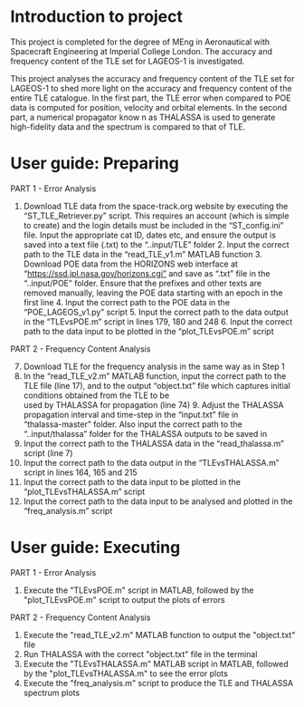 # Introduction to project
This project is completed for the degree of MEng in Aeronautical with Spacecraft Engineering at Imperial College London. The accuracy and frequency content of the TLE set for LAGEOS-1 is investigated.

This project analyses the accuracy and frequency content of the TLE set for LAGEOS-1 to shed more light on the accuracy and frequency content of the entire TLE catalogue.  In the first part, the TLE error when compared to POE data is computed for position, velocity and orbital elements. In the second part, a numerical propagator know n as THALASSA is used to generate high-fidelity data and the spectrum is compared to that of TLE. 


# User guide: Preparing

PART 1 - Error Analysis

  1. Download TLE data from the space-track.org website by executing the “ST_TLE_Retriever.py” script. This requires an account (which is simple to create) and the login details must be included in the “ST_config.ini” file. Input the appropriate cat ID, dates etc, and ensure the output is saved into a text file (.txt) to the “..input/TLE” folder 
    2. Input the correct path to the TLE data in the “read_TLE_v1.m” MATLAB function
    3. Download POE data from the HORIZONS web interface at “https://ssd.jpl.nasa.gov/horizons.cgi” and save as “.txt” file in the “..input/POE” folder.  Ensure that the prefixes and other texts are removed manually, leaving the POE data starting with an epoch in the first line
    4. Input the correct path to the POE data in the “POE_LAGEOS_v1.py” script
    5. Input the correct path to the data output in the “TLEvsPOE.m” script in lines 179, 180 and 248
    6. Input the correct path to the data input to be plotted in the “plot_TLEvsPOE.m” script


PART 2 - Frequency Content Analysis

   7. Download TLE for the frequency analysis in the same way as in Step 1
   8.  In the “read_TLE_v2.m” MATLAB function, input the correct path to the TLE file (line 17), and to 
        the output “object.txt” file which captures initial conditions obtained from the TLE to be    
        used by THALASSA for propagation (line 74)
    9. Adjust the THALASSA propagation interval and time-step in the “input.txt” file in   
        “thalassa-master” folder.  Also input the correct path to the “..input/thalassa” folder for the 
        THALASSA outputs to be saved in
   10. Input the correct path to the THALASSA data in the “read_thalassa.m” script (line 7)
   11. Input the correct path to the data output in the “TLEvsTHALASSA.m” script in lines 164, 165 
           and 215
  12. Input the correct path to the data input to be plotted in the “plot_TLEvsTHALASSA.m” script
  13. Input the correct path to the data input to be analysed and plotted in the “freq_analysis.m” 
           script


# User guide: Executing
PART 1 - Error Analysis

1. Execute the "TLEvsPOE.m" script in MATLAB, followed by the "plot_TLEvsPOE.m" script to output the plots of errors

PART 2 - Frequency Content Analysis

1. Execute the "read_TLE_v2.m" MATLAB function to output the "object.txt" file 
2. Run THALASSA with the correct "object.txt" file in the terminal
3. Execute the "TLEvsTHALASSA.m" MATLAB script in MATLAB, followed by the "plot_TLEvsTHALASSA.m" to see the error plots
4. Execute the "freq_analysis.m" script to produce the TLE and THALASSA spectrum plots

